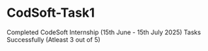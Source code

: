 # CodSoft-Task1
Completed CodeSoft Internship (15th June - 15th July 2025) Tasks Successfully (Atleast 3 out of 5)
